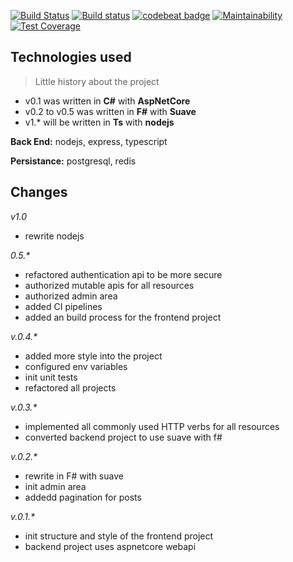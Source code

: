 [![Build Status](https://travis-ci.org/afractal/Daze.Api.svg?branch=master)](https://travis-ci.org/afractal/Daze.Api)
[![Build status](https://ci.appveyor.com/api/projects/status/3ivf4s6rfrq6u5j3?svg=true)](https://ci.appveyor.com/project/hermesxgjini/daze-api)
[![codebeat badge](https://codebeat.co/badges/efa21d21-7f3b-41d1-9500-549375837eb3)](https://codebeat.co/projects/github-com-afractal-daze-api-master)
[![Maintainability](https://api.codeclimate.com/v1/badges/16765e48067170a5fcf9/maintainability)](https://codeclimate.com/github/afractal/Daze.Api/maintainability)
[![Test Coverage](https://api.codeclimate.com/v1/badges/16765e48067170a5fcf9/test_coverage)](https://codeclimate.com/github/afractal/Daze.Api/test_coverage)

## **Technologies used**

> Little history about the project  

- v0.1 was written in **C#** with **AspNetCore**  
- v0.2 to v0.5 was written in **F#** with **Suave**  
- v1.\* will be written in **Ts** with **nodejs**

**Back End:** nodejs, express, typescript

**Persistance:** postgresql, redis

## **Changes**

*v1.0*

- rewrite nodejs  

*0.5.\**

- refactored authentication api to be more secure
- authorized mutable apis for all resources
- authorized admin area
- added CI pipelines
- added an build process for the frontend project

*v.0.4.\**

- added more style into the project
- configured env variables
- init unit tests
- refactored all projects

*v.0.3.\**

- implemented all commonly used HTTP verbs for all resources
- converted backend project to use suave with f#

*v.0.2.\**

- rewrite in F# with suave
- init admin area
- addedd pagination for posts

*v.0.1.\**

- init structure and style of the frontend project
- backend project uses aspnetcore webapi






